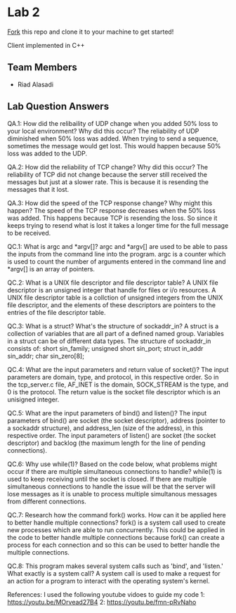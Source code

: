 # Lab 2
[Fork](https://docs.github.com/en/get-started/quickstart/fork-a-repo) this repo and clone it to your machine to get started!

Client implemented in C++

## Team Members
- Riad Alasadi

## Lab Question Answers

QA.1: How did the relibaility of UDP change when you added 50% loss to your local environment? Why did this occur?
The reliability of UDP diminished when 50% loss was added. When trying to send a sequence, sometimes the message would get lost. This would happen because 50% loss was added to the UDP.

QA.2: How did the reliability of TCP change? Why did this occur?
The reliability of TCP did not change because the server still received the messages but just at a slower rate. This is because it is resending the messages that it lost.

QA.3: How did the speed of the TCP response change? Why might this happen?
The speed of the TCP response decreases when the 50% loss was added. This happens because TCP is resending the loss. So since it keeps trying to resend what is lost it takes a longer time for the full message to be received.


QC.1: What is argc and *argv[]?
argc and *argv[] are used to be able to pass the inputs from the command line into the program. argc is a counter which is used to count the number of arguments entered in the command line and *argv[] is an array of pointers.

QC.2: What is a UNIX file descriptor and file descriptor table?
A UNIX file descriptor is an unsigned integer that handle for files or i/o resources. A UNIX file descriptor table is a collction of unsigned integers from the UNIX file descriptor, and the elements of these descriptors are pointers to the entries of the file descriptor table.

QC.3: What is a struct? What's the structure of sockaddr_in?
A struct is a collection of variables that are all part of a defined named group. Variables in a struct can be of different data types. The structure of sockaddr_in consists of:
	short sin_family;
	unsigned short sin_port;
	struct in_addr sin_addr;
	char sin_zero[8];
	
QC.4: What are the input parameters and return value of socket()?
The input parameters are domain, type, and protocol, in this respective order. So in the tcp_server.c file, AF_INET is the domain, SOCK_STREAM is the type, and 0 is the protocol. The return value is the socket file descriptor which is an unisigned integer.

QC.5: What are the input parameters of bind() and listen()?
The input parameters of bind() are socket (the socket descriptor), address (pointer to a sockaddr structure), and address_len (size of the address), in this respective order. The input parameters of listen() are socket (the socket descriptor) and backlog (the maximum length for the line of pending connections).

QC.6: Why use while(1)? Based on the code below, what problems might occur if there are multiple simultaneous connections to handle?
while(1) is used to keep receiving until the socket is closed. If there are multiple simultaneous connections to handle the issue will be that the server will lose messages as it is unable to process multiple simultanous messages from different connections.

QC.7: Research how the command fork() works. How can it be applied here to better handle multiple connections?
fork() is a system call used to create new processes which are able to run concurrently. This could be applied in the code to better handle multiple connections because fork() can create a process for each connection and so this can be used to better handle the multiple connections.

QC.8: This program makes several system calls such as 'bind', and 'listen.' What exactly is a system call?
A system call is used to make a request for an action for a program to interact with the operating system's kernel.
 

References: 
I used the following youtube vidoes to guide my code
	1: https://youtu.be/MOrvead27B4
	2: https://youtu.be/fmn-pRvNaho

